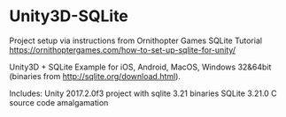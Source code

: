 # Unity3D-SQLite
Project setup via instructions from Ornithopter Games SQLite Tutorial https://ornithoptergames.com/how-to-set-up-sqlite-for-unity/

Unity3D + SQLite Example for iOS, Android, MacOS, Windows 32&64bit (binaries from http://sqlite.org/download.html).



Includes:
Unity 2017.2.0f3 project with sqlite 3.21 binaries
SQLite 3.21.0 C source code amalgamation

